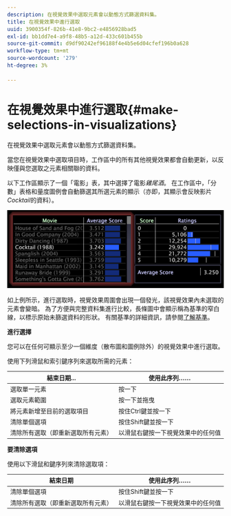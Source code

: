 ```yaml
---
description: 在視覺效果中選取元素會以動態方式篩選資料集。
title: 在視覺效果中進行選取
uuid: 3900354f-826b-41e8-9bc2-e4856928bad5
exl-id: bb1dd7e4-a9f8-48b5-a12d-433c601b455b
source-git-commit: d9df90242ef96188f4e4b5e6d04cfef196b0a628
workflow-type: tm+mt
source-wordcount: '279'
ht-degree: 3%

---
```


# 在視覺效果中進行選取{#make-selections-in-visualizations}

在視覺效果中選取元素會以動態方式篩選資料集。

當您在視覺效果中選取項目時，工作區中的所有其他視覺效果都會自動更新，以反映僅與您選取之元素相關聯的資料。

以下工作區顯示了一個「電影」表，其中選擇了電影&#x200B;*雞尾酒*。 在工作區中，「分數」表格和量度圖例會自動篩選其所選元素的顯示（亦即，其顯示會反映影片&#x200B;*Cocktail*&#x200B;的資料）。

![](assets/wsp_selection_Basic.png)

如上例所示，進行選取時，視覺效果周圍會出現一個發光，該視覺效果內未選取的元素會變暗。 為了方便與完整資料集進行比較，長條圖中會顯示稱為基準的窄白線，以標示原始未篩選資料的形狀。 有關基準的詳細資訊，請參閱[了解基準](../../../../home/c-get-started/c-vis/c-ustd-benchmks.md#concept-c7b0f4102e92458096f8c4765cbe2914)。

**進行選擇**

您可以在任何可顯示至少一個維度（散布圖和圖例除外）的視覺效果中進行選取。

使用下列滑鼠和索引鍵序列來選取所需的元素：

| 結束日期... | 使用此序列…… |
|---|---|
| 選取單一元素 | 按一下 |
| 選取元素範圍 | 按一下並拖曳 |
| 將元素新增至目前的選取項目 | 按住Ctrl鍵並按一下 |
| 清除單個選項 | 按住Shift鍵並按一下 |
| 清除所有選取（即重新選取所有元素） | 以滑鼠右鍵按一下視覺效果中的任何值 |

**要清除選項**

使用以下滑鼠和鍵序列來清除選取項：

| 結束日期 | 使用此序列…… |
|---|---|
| 清除單個選項 | 按住Shift鍵並按一下 |
| 清除所有選取（即重新選取所有元素） | 以滑鼠右鍵按一下視覺效果中的任何值 |
